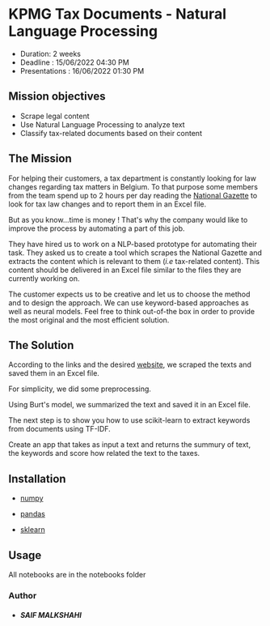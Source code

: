 # KPMG Tax Documents - Natural Language Processing
- Duration: 2 weeks
- Deadline : 15/06/2022 04:30 PM
- Presentations : 16/06/2022 01:30 PM

## Mission objectives

- Scrape legal content
- Use Natural Language Processing to analyze text
- Classify tax-related documents based on their content

## The Mission

For helping their customers, a tax department is constantly looking for law changes regarding tax matters in Belgium. To that purpose some members from the team spend up to 2 hours per day reading the [National Gazette](http://www.ejustice.just.fgov.be/cgi/welcome.pl) to look for tax law changes and to report them in an Excel file.

But as you know...time is money ! That's why the company would like to improve the process by automating a part of this job.

They have hired us to work on a NLP-based prototype for automating their task. They asked us to create a tool which scrapes the National Gazette and extracts the content which is relevant to them (*i.e* tax-related content). This content should be delivered in an Excel file similar to the files they are currently working on.

The customer expects us to be creative and let us to choose the method and to design the approach. We can use keyword-based approaches as well as neural models. Feel free to think out-of-the box in order to provide the most original and the most efficient solution.

## The Solution

According to the links and the desired [website](http://www.ejustice.just.fgov.be/cgi/welcome.pl), we scraped the texts and saved them in an Excel file.

For simplicity, we did some preprocessing.

Using Burt's model, we summarized the text and saved it in an Excel file.

The next step is to show you how to use scikit-learn to extract keywords from documents using TF-IDF.

Create an app that takes as input a text and returns the summury of text, the keywords and score how related the text to the taxes.

## Installation

- [numpy](https://numpy.org/)

- [pandas](https://pandas.pydata.org/)

- [sklearn](https://scikit-learn.org/stable/install.html)

## Usage

All notebooks are in the notebooks folder

### Author
* <h5> SAIF MALKSHAHI </h5>


